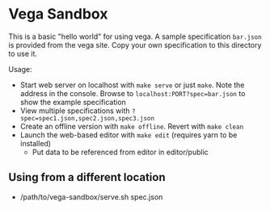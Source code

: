# Vega Sandbox #

This is a basic "hello world" for using vega.  A sample specification `bar.json`
is provided from the vega site.  Copy your own specification to this directory
to use it.

Usage:

* Start web server on localhost with `make serve` or just `make`.  Note the
  address in the console.  Browse to `localhost:PORT?spec=bar.json` to show the
  example specification
* View multiple specifications with `?spec=spec1.json,spec2.json,spec3.json`
* Create an offline version with `make offline`.  Revert with `make clean`
* Launch the web-based editor with `make edit` (requires yarn to be installed)
    * Put data to be referenced from editor in editor/public

## Using from a different location ##

* /path/to/vega-sandbox/serve.sh spec.json
